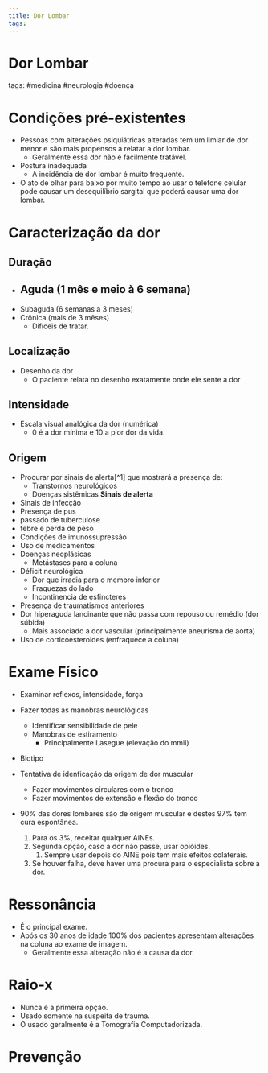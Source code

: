 ```yaml
---
title: Dor Lombar
tags: 
---
```

# Dor Lombar
tags: #medicina #neurologia #doença
# Condições pré-existentes
- Pessoas com alterações psiquiátricas alteradas tem um limiar de dor menor e são mais propensos a relatar a dor lombar.
	- Geralmente essa dor não é facilmente tratável.
- Postura inadequada
	- A incidência de dor lombar é muito frequente.
- O ato de olhar para baixo por muito tempo ao usar o telefone celular pode causar um desequilíbrio sargital que poderá causar uma dor lombar.

# Caracterização da dor
## Duração
- Aguda (1 mês e meio à 6 semana)
	- 
- Subaguda (6 semanas a 3 meses)
- Crônica (mais de 3 mêses)
	- Difíceis de tratar.

## Localização
- Desenho da dor
	- O paciente relata no desenho exatamente onde ele sente a dor

## Intensidade
- Escala visual analógica da dor (numérica)
	- 0 é a dor mínima e 10 a pior dor da vida.
## Origem
- Procurar por sinais de alerta[^1] que mostrará a presença de:
	- Transtornos neurológicos
	- Doenças sistêmicas
**Sinais de alerta**
- Sinais de infecção
- Presença de pus
- passado de tuberculose
- febre e perda de peso
- Condições de imunossupressão
- Uso de medicamentos
- Doenças neoplásicas
	- Metástases para a coluna
- Déficit neurológica
	- Dor que irradia para o membro inferior
	- Fraquezas do lado
	- Incontinencia de esfincteres
- Presença de traumatismos anteriores
- Dor hiperaguda lancinante que não passa com repouso ou remédio (dor súbida)
	- Mais associado a dor vascular (principalmente aneurisma de aorta)
- Uso de corticoesteroides (enfraquece a coluna)

# Exame Físico
- Examinar reflexos, intensidade, força
- Fazer todas as manobras neurológicas
	- Identificar sensibilidade de pele
	- Manobras de estiramento
		- Principalmente Lasegue (elevação do mmii)
- Biotipo
- Tentativa de idenficação da origem de dor muscular
	- Fazer movimentos circulares com o tronco
	- Fazer movimentos de extensão e flexão do tronco

- 90% das dores lombares são de origem muscular e destes 97% tem cura espontânea.
	1. Para os 3%, receitar qualquer AINEs.
	2. Segunda opção, caso a dor não passe, usar opióides.
		1. Sempre usar depois do AINE pois tem mais efeitos colaterais.
	3. Se houver falha, deve haver uma procura para o especialista sobre a dor.

# Ressonância
- É o principal exame.
- Após os 30 anos de idade 100% dos pacientes apresentam alterações na coluna ao exame de imagem.
	- Geralmente essa alteração não é a causa da dor.

# Raio-x
- Nunca é a primeira opção.
- Usado somente na suspeita de trauma.
- O usado geralmente é a Tomografia Computadorizada.

# Prevenção
 